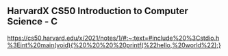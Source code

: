## HarvardX CS50 Introduction to Computer Science - C
https://cs50.harvard.edu/x/2021/notes/1/#:~:text=#include%20%3Cstdio.h%3Eint%20main(void){%20%20%20%20printf(%22hello,%20world%22);}
